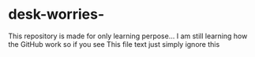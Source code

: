 # desk-worries-
This repository is made for only learning perpose...
I am still learning how the GitHub work so if you see 
This file text just simply ignore this
